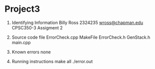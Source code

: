 # Project3
1) Identifying Information
Billy Ross
2324235
wross@chapman.edu
CPSC350-3
Assigment 2

2) Source code file
ErrorCheck.cpp
MakeFile
ErrorCheck.h
GenStack.h
main.cpp

3) Known errors
none

5) Running instructions
make all
./error.out
